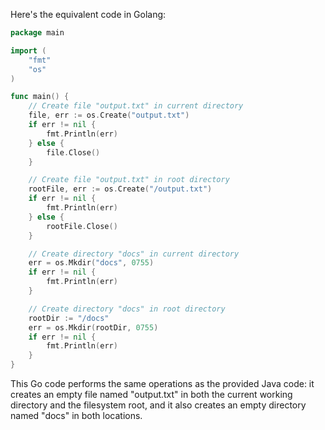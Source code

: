  Here's the equivalent code in Golang:

```go
package main

import (
	"fmt"
	"os"
)

func main() {
	// Create file "output.txt" in current directory
	file, err := os.Create("output.txt")
	if err != nil {
		fmt.Println(err)
	} else {
		file.Close()
	}

	// Create file "output.txt" in root directory
	rootFile, err := os.Create("/output.txt")
	if err != nil {
		fmt.Println(err)
	} else {
		rootFile.Close()
	}

	// Create directory "docs" in current directory
	err = os.Mkdir("docs", 0755)
	if err != nil {
		fmt.Println(err)
	}

	// Create directory "docs" in root directory
	rootDir := "/docs"
	err = os.Mkdir(rootDir, 0755)
	if err != nil {
		fmt.Println(err)
	}
}
```

This Go code performs the same operations as the provided Java code: it creates an empty file named "output.txt" in both the current working directory and the filesystem root, and it also creates an empty directory named "docs" in both locations.
